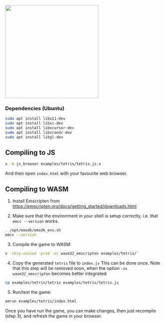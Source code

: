 <img src='https://raw.githubusercontent.com/vlang/v/master/examples/tetris/screenshot.png' width=300>

### Dependencies (Ubuntu)
```sh
sudo apt install libx11-dev
sudo apt install libxi-dev
sudo apt install libxcursor-dev
sudo apt install libxrandr-dev
sudo apt install libgl-dev
```

## Compiling to JS

```sh
v -b js_browser examples/tetris/tetris.js.v
```

And then open `index.html` with your favourite web browser.


## Compiling to WASM

1. Install Emscripten from https://emscripten.org/docs/getting_started/downloads.html

2. Make sure that the environment in your shell is setup correctly,
i.e. that `emcc --version` works.
```sh
. /opt/emsdk/emsdk_env.sh
emcc --version
```

3. Compile the game to WASM:
```sh
v -skip-unused -prod -os wasm32_emscripten examples/tetris/`
```

4. Copy the generated `tetris` file to `index.js`
This can be done once. Note that this step will be removed soon, when
the option `-os wasm32_emscripten` becomes better integrated:
```sh
cp examples/tetris/tetris examples/tetris/tetris.js
```

5. Run/test the game:
```sh
emrun examples/tetris/index.html
```

Once you have run the game, you can make changes,
then just recompile (step 3), and refresh the game in your browser.
